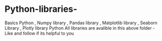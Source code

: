 # Python-libraries-
Basics Python , Numpy library , Pandas library , Matplotlib library , Seaborn Library , Plotly library
Python All libraries are avalible in this above folder - Like and follow if its helpful to you 
